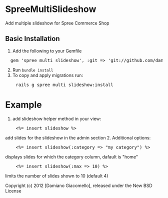SpreeMultiSlideshow
===================

Add multiple slideshow for Spree Commerce Shop


Basic Installation
------------------

1. Add the following to your Gemfile
<pre>
  gem 'spree_multi_slideshow', :git => 'git://github.com/damianogiacomello/spree_multi_slideshow'
</pre>
2. Run `bundle install`
3. To copy and apply migrations run:
<pre>
	rails g spree_multi_slideshow:install
</pre>

Example
=======

1. add slideshow helper method in your view:
<pre>
	<%= insert_slideshow %>
</pre>
add slides for the slideshow in the admin section
2. Additional options:
<pre>
	<%= insert_slideshow(:category => "my_category") %>
</pre>
displays slides for which the category column, dafault is "home"
<pre>
	<%= insert_slideshow(:max => 10) %>
</pre>
limits the number of slides shown to 10 (default 4)

Copyright (c) 2012 [Damiano Giacomello], released under the New BSD License
